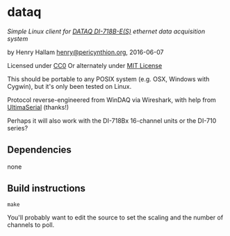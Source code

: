 # dataq
*Simple Linux client for [DATAQ DI-718B-E(S)](http://www.dataq.com/products/di-718b/) ethernet data acquisition system*

by Henry Hallam <henry@pericynthion.org>, 2016-06-07

Licensed under [CC0](https://creativecommons.org/publicdomain/zero/1.0/)
Or alternately under [MIT License](https://www.debian.org/legal/licenses/mit)

This should be portable to any POSIX system (e.g. OSX, Windows with Cygwin),
but it's only been tested on Linux.

Protocol reverse-engineered from WinDAQ via Wireshark, with help from
[UltimaSerial](http://www.ultimaserial.com/hack710.html) (thanks!)

Perhaps it will also work with the DI-718Bx 16-channel units or the DI-710 series?

## Dependencies
 none

## Build instructions
 `make`

You'll probably want to edit the source to set the scaling and the
number of channels to poll.

